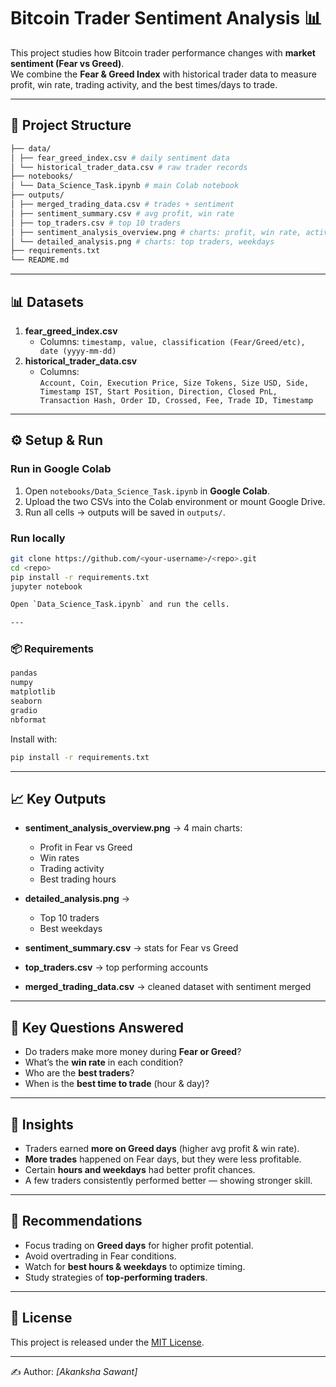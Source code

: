 # Bitcoin Trader Sentiment Analysis 📊

This project studies how Bitcoin trader performance changes with **market sentiment (Fear vs Greed)**.  
We combine the **Fear & Greed Index** with historical trader data to measure profit, win rate, trading activity, and the best times/days to trade.

---

## 📂 Project Structure
```bash
├── data/
│ ├── fear_greed_index.csv # daily sentiment data
│ └── historical_trader_data.csv # raw trader records
├── notebooks/
│ └── Data_Science_Task.ipynb # main Colab notebook
├── outputs/
│ ├── merged_trading_data.csv # trades + sentiment
│ ├── sentiment_summary.csv # avg profit, win rate
│ ├── top_traders.csv # top 10 traders
│ ├── sentiment_analysis_overview.png # charts: profit, win rate, activity, hours
│ └── detailed_analysis.png # charts: top traders, weekdays
├── requirements.txt
└── README.md
```

---

## 📊 Datasets
1. **fear_greed_index.csv**  
   - Columns: `timestamp, value, classification (Fear/Greed/etc), date (yyyy-mm-dd)`
2. **historical_trader_data.csv**  
   - Columns:  
     `Account, Coin, Execution Price, Size Tokens, Size USD, Side, Timestamp IST, Start Position, Direction, Closed PnL, Transaction Hash, Order ID, Crossed, Fee, Trade ID, Timestamp`

---

## ⚙️ Setup & Run

### Run in Google Colab
1. Open `notebooks/Data_Science_Task.ipynb` in **Google Colab**.  
2. Upload the two CSVs into the Colab environment or mount Google Drive.  
3. Run all cells → outputs will be saved in `outputs/`.  

### Run locally
```bash
git clone https://github.com/<your-username>/<repo>.git
cd <repo>
pip install -r requirements.txt
jupyter notebook

Open `Data_Science_Task.ipynb` and run the cells.

---

```
### 📦 Requirements
```bash
pandas
numpy
matplotlib
seaborn
gradio
nbformat
```

Install with:

```bash
pip install -r requirements.txt
```

---

## 📈 Key Outputs

* **sentiment_analysis_overview.png** → 4 main charts:

  * Profit in Fear vs Greed
  * Win rates
  * Trading activity
  * Best trading hours
* **detailed_analysis.png** →

  * Top 10 traders
  * Best weekdays
* **sentiment_summary.csv** → stats for Fear vs Greed
* **top_traders.csv** → top performing accounts
* **merged_trading_data.csv** → cleaned dataset with sentiment merged

---

## 🔑 Key Questions Answered

* Do traders make more money during **Fear or Greed**?
* What’s the **win rate** in each condition?
* Who are the **best traders**?
* When is the **best time to trade** (hour & day)?

---

## 🚀 Insights

* Traders earned **more on Greed days** (higher avg profit & win rate).
* **More trades** happened on Fear days, but they were less profitable.
* Certain **hours and weekdays** had better profit chances.
* A few traders consistently performed better — showing stronger skill.

---

## 📌 Recommendations

* Focus trading on **Greed days** for higher profit potential.
* Avoid overtrading in Fear conditions.
* Watch for **best hours & weekdays** to optimize timing.
* Study strategies of **top-performing traders**.

---

## 📜 License

This project is released under the [MIT License](LICENSE).

---

✍️ Author: *[Akanksha Sawant]*

```
